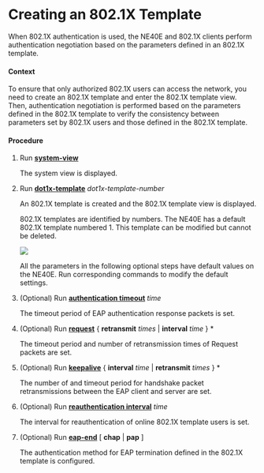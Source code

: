 Creating an 802.1X Template
===========================

When 802.1X authentication is used, the NE40E and 802.1X clients perform authentication negotiation based on the parameters defined in an 802.1X template.

#### Context

To ensure that only authorized 802.1X users can access the network, you need to create an 802.1X template and enter the 802.1X template view. Then, authentication negotiation is performed based on the parameters defined in the 802.1X template to verify the consistency between parameters set by 802.1X users and those defined in the 802.1X template.


#### Procedure

1. Run [**system-view**](cmdqueryname=system-view)
   
   
   
   The system view is displayed.
2. Run [**dot1x-template**](cmdqueryname=dot1x-template) *dot1x-template-number*
   
   
   
   An 802.1X template is created and the 802.1X template view is displayed.
   
   
   
   802.1X templates are identified by numbers. The NE40E has a default 802.1X template numbered 1. This template can be modified but cannot be deleted.
   
   ![](../../../../public_sys-resources/note_3.0-en-us.png) 
   
   All the parameters in the following optional steps have default values on the NE40E. Run corresponding commands to modify the default settings.
3. (Optional) Run [**authentication timeout**](cmdqueryname=authentication+timeout) *time*
   
   
   
   The timeout period of EAP authentication response packets is set.
4. (Optional) Run [**request**](cmdqueryname=request) { **retransmit** *times* | **interval** *time* } \*
   
   
   
   The timeout period and number of retransmission times of Request packets are set.
5. (Optional) Run [**keepalive**](cmdqueryname=keepalive) { **interval** *time* | **retransmit** *times* } \*
   
   
   
   The number of and timeout period for handshake packet retransmissions between the EAP client and server are set.
6. (Optional) Run [**reauthentication interval**](cmdqueryname=reauthentication+interval) *time*
   
   
   
   The interval for reauthentication of online 802.1X template users is set.
7. (Optional) Run [**eap-end**](cmdqueryname=eap-end) [ **chap** | **pap** ]
   
   
   
   The authentication method for EAP termination defined in the 802.1X template is configured.